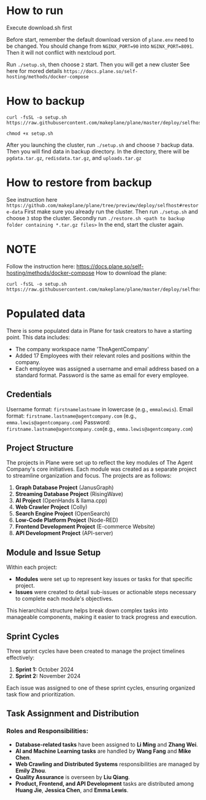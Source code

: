 # How to run
Execute download.sh first

Before start, remember the default download version of `plane.env` need to be changed. You should change from `NGINX_PORT=90` into `NGINX_PORT=8091`. Then it will not conflict with nextcloud port.
 
Run `./setup.sh`, then choose `2` start. Then you will get a new cluster
See here for mored details `https://docs.plane.so/self-hosting/methods/docker-compose`

# How to backup
```
curl -fsSL -o setup.sh https://raw.githubusercontent.com/makeplane/plane/master/deploy/selfhost/install.sh

chmod +x setup.sh
```

After you launching the cluster, run `./setup.sh` and choose `7` backup data. Then you will find data in backup directory. In the directory, there will be `pgdata.tar.gz`, `redisdata.tar.gz`, and `uploads.tar.gz`

# How to restore from backup
See instruction here `https://github.com/makeplane/plane/tree/preview/deploy/selfhost#restore-data`
First make sure you already run the cluster. Then run `./setup.sh` and choose `3` stop the cluster. 
Secondly run `./restore.sh <path to backup folder containing *.tar.gz files>`
In the end, start the cluster again.

# NOTE
Follow the instruction here: https://docs.plane.so/self-hosting/methods/docker-compose
How to download the plane:
```
curl -fsSL -o setup.sh https://raw.githubusercontent.com/makeplane/plane/master/deploy/selfhost/install.sh
```
# Populated data

There is some populated data in Plane for task creators to have a starting point. This data includes:
* The company workspace name 'TheAgentCompany'
* Added 17 Employees with their relevant roles and positions within the company. 
* Each employee was assigned a username and email address based on a standard format. Password is the same as email for every employee. 

## Credentials 
Username format: `firstnamelastname` in lowercase (e.g., `emmalewis`).
Email format: `firstname.lastname@agentcompany.com` (e.g., `emma.lewis@agentcompany.com`)
Password: `firstname.lastname@agentcompany.com`(e.g., `emma.lewis@agentcompany.com`)

## Project Structure
The projects in Plane were set up to reflect the key modules of The Agent Company's core initiatives. Each module was created as a separate project to streamline organization and focus. The projects are as follows:

1. **Graph Database Project** (JanusGraph)
2. **Streaming Database Project** (RisingWave)
3. **AI Project** (OpenHands & llama.cpp)
4. **Web Crawler Project** (Colly)
5. **Search Engine Project** (OpenSearch)
6. **Low-Code Platform Project** (Node-RED)
7. **Frontend Development Project** (E-commerce Website)
8. **API Development Project** (API-server)

## Module and Issue Setup
Within each project:
- **Modules** were set up to represent key issues or tasks for that specific project.
- **Issues** were created to detail sub-issues or actionable steps necessary to complete each module's objectives.

This hierarchical structure helps break down complex tasks into manageable components, making it easier to track progress and execution.

## Sprint Cycles
Three sprint cycles have been created to manage the project timelines effectively:
1. **Sprint 1:** October 2024
2. **Sprint 2:** November 2024

Each issue was assigned to one of these sprint cycles, ensuring organized task flow and prioritization.

## Task Assignment and Distribution
### Roles and Responsibilities:
- **Database-related tasks** have been assigned to **Li Ming** and **Zhang Wei**.
- **AI and Machine Learning tasks** are handled by **Wang Fang** and **Mike Chen**.
- **Web Crawling and Distributed Systems** responsibilities are managed by **Emily Zhou**.
- **Quality Assurance** is overseen by **Liu Qiang**.
- **Product, Frontend, and API Development** tasks are distributed among **Huang Jie**, **Jessica Chen**, and **Emma Lewis**.



